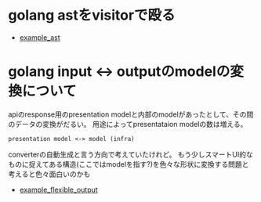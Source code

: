 # golang astをvisitorで殴る

- [example_ast](../20161021/example_ast)

# golang input <-> outputのmodelの変換について

apiのresponse用のpresentation modelと内部のmodelがあったとして、その間のデータの変換がだるい。
用途によってpresentataion modelの数は増える。

```
presentation model <-> model (infra)
```

converterの自動生成と言う方向で考えていたけれど。
もう少しスマートUI的なものに捉えてある構造(ここではmodelを指す?)を色々な形状に変換する問題と考えると色々面白いのかも

- [example_flexible_output](./example_flexible_output)
